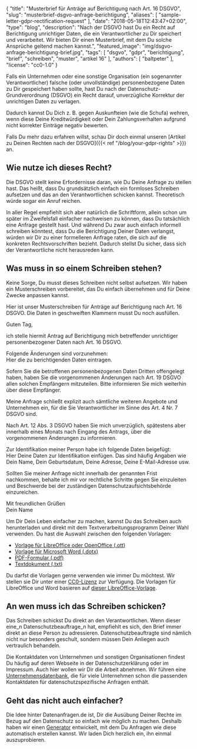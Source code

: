 {
    "title": "Musterbrief für Anträge auf Berichtigung nach Art. 16 DSGVO",
    "slug": "musterbrief-dsgvo-anfrage-berichtigung",
    "aliases": [ "sample-letter-gdpr-rectification-request" ],
    "date": "2018-05-18T12:43:47+02:00",
	"type": "blog",
	"description": "Nach der DSGVO hast Du ein Recht auf Berichtigung unrichtiger Daten, die ein Verantwortlicher zu Dir speichert und verarbeitet. Wir bieten Dir einen Musterbrief, mit dem Du solche Ansprüche geltend machen kannst.",
	"featured_image": "img/dsgvo-anfrage-berichtigung-brief.jpg",
    "tags": [ "dsgvo", "gdpr", "berichtigung", "brief", "schreiben", "muster", "artikel 16" ],
    "authors": [ "baltpeter" ],
    "license": "cc0-1.0"
}

Falls ein Unternehmen oder eine sonstige Organisation (ein sogenannter Verantwortlicher) falsche (oder unvollständige) personenbezogene Daten zu Dir gespeichert haben sollte, hast Du nach der Datenschutz-Grundverordnung (DSGVO) ein Recht darauf, unverzügliche Korrektur der unrichtigen Daten zu verlagen.

Dadurch kannst Du Dich z.&nbsp;B. gegen Auskunfteien (wie die Schufa) wehren, wenn diese Deine Kreditwürdigkeit oder Dein Zahlungsverhalten aufgrund nicht korrekter Einträge negativ bewerten.

Falls Du mehr dazu erfahren willst, schau Dir doch einmal unseren [Artikel zu Deinen Rechten nach der DSGVO]({{< ref "/blog/your-gdpr-rights" >}}) an.

## Wie nutze ich dieses Recht?

Die DSGVO stellt keine Erfordernisse daran, wie Du Deine Anfrage zu stellen hast. Das heißt, dass Du grundsätzlich einfach ein formloses Schreiben aufsetzen und das an den Verantwortlichen schicken kannst. Theoretisch würde sogar ein Anruf reichen.

In aller Regel empfiehlt sich aber natürlich die Schriftform, allein schon um später im Zweifelsfall einfacher nachweisen zu können, dass Du tatsächlich eine Anfrage gestellt hast. Und während Du zwar auch einfach informell schreiben könntest, dass Du die Berichtigung Deiner Daten verlangst, würden wir Dir zu einer formelleren Anfrage raten, die sich auf die konkreten Rechtsvorschriften bezieht. Dadurch stellst Du sicher, dass sich der Verantwortliche nicht herausreden kann.

## Was muss in so einem Schreiben stehen?

Keine Sorge, Du musst dieses Schreiben nicht selbst aufsetzen. Wir haben ein Musterschreiben vorbereitet, das Du einfach übernehmen und für Deine Zwecke anpassen kannst.

Hier ist unser Musterschreiben für Anträge auf Berichtigung nach Art. 16 DSGVO. Die Daten in <span class="blog-letter-fill-in">geschweiften Klammern</span> musst Du noch ausfüllen.

<div class="blog-letter">
<p>Guten Tag,</p>

<p>ich stelle hiermit Antrag auf Berichtigung mich betreffender unrichtiger personenbezogener Daten nach Art. 16 DSGVO.</p>

<p>Folgende Änderungen sind vorzunehmen:<br>
<span class="blog-letter-fill-in">Hier die zu berichtigenden Daten eintragen.</span></p>

<p>Sofern Sie die betroffenen personenbezogenen Daten Dritten offengelegt haben, haben Sie die vorgenommenen Änderungen nach Art. 19 DSGVO allen solchen Empfängern mitzuteilen. Bitte informieren Sie mich weiterhin über diese Empfänger.</p>

<p>Meine Anfrage schließt explizit auch sämtliche weiteren Angebote und Unternehmen ein, für die Sie Verantwortlicher im Sinne des Art. 4 Nr. 7 DSGVO sind.</p>

<p>Nach Art. 12 Abs. 3 DSGVO haben Sie mich unverzüglich, spätestens aber innerhalb eines Monats nach Eingang des Antrags, über die vorgenommenen Änderungen zu informieren.</p>

<p>Zur Identifikation meiner Person habe ich folgende Daten beigefügt:<br>
<span class="blog-letter-fill-in">Hier Deine Daten zur Identifikation einfügen. Das sind häufig Angaben wie Dein Name, Dein Geburtsdatum, Deine Adresse, Deine E-Mail-Adresse usw.</span></p>

<p>Sollten Sie meiner Anfrage nicht innerhalb der genannten Frist nachkommen, behalte ich mir vor rechtliche Schritte gegen Sie einzuleiten und Beschwerde bei der zuständigen Datenschutzaufsichtsbehörde einzureichen.</p>

<p>Mit freundlichen Grüßen<br>
<span class="blog-letter-fill-in">Dein Name</span></p>
</div>

Um Dir Dein Leben einfacher zu machen, kannst Du das Schreiben auch herunterladen und direkt mit dem Textverarbeitungsprogramm Deiner Wahl verwenden. Du hast die Auswahl zwischen den folgenden Vorlagen:<!-- TODO: Host these ourselves and give them some nice buttons. -->

* [Vorlage für LibreOffice oder OpenOffice (.ott)](/downloads/musterschreiben-dsgvo-berichtigung-datenanfragen.de.ott)
* [Vorlage für Microsoft Word (.dotx)](/downloads/musterschreiben-dsgvo-berichtigung-datenanfragen.de.dotx)
* [PDF-Formular (.pdf)](/downloads/musterschreiben-dsgvo-berichtigung-datenanfragen.de.pdf)
* [Textdokument (.txt)](/downloads/musterschreiben-dsgvo-berichtigung-datenanfragen.de.txt)

Du darfst die Vorlagen gerne verwenden wie immer Du möchtest. Wir stellen sie Dir unter einer [CC0-Lizenz](https://creativecommons.org/publicdomain/zero/1.0/) zur Verfügung. Die Vorlagen für LibreOffice und Word basieren auf [dieser LibreOffice-Vorlage](https://extensions.libreoffice.org/templates/geschaeftsbrief-din-5008-2011-b-a4-ib).

## An wen muss ich das Schreiben schicken?

Das Schreiben schickst Du direkt an den Verantwortlichen. Wenn dieser eine_n Datenschutzbeauftrage_n hat, empfiehlt es sich, den Brief immer direkt an diese Person zu adressieren. Datenschutzbeauftragte sind nämlich nicht nur besonders geschult, sondern müssen Dein Anliegen auch vertraulich behandeln.

Die Kontaktdaten von Unternehmen und sonstigen Organisationen findest Du häufig auf deren Webseite in der Datenschutzerklärung oder im Impressum. Auch hier wollen wir Dir die Arbeit abnehmen. Wir führen eine [Unternehmensdatenbank](/company), die für viele Unternehmen schon die passenden Kontaktdaten für datenschutzspezifische Anfragen enthält.

## Geht das nicht auch einfacher?

Die Idee hinter Datenanfragen.de ist, Dir die Ausübung Deiner Rechte im Bezug auf den Datenschutz so einfach wie möglich zu machen. Deshalb haben wir einen [Generator](/generator) entwickelt, mit dem Du Anfragen wie diese automatisch erstellen kannst. Wir laden Dich herzlich ein, ihn einmal auszuprobieren.
